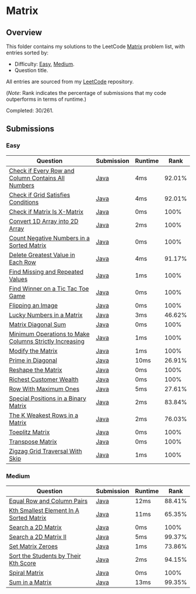 # Matrix

## Overview
This folder contains my solutions to the LeetCode [Matrix](https://leetcode.com/problem-list/matrix/) problem list,
with entries sorted by:
- Difficulty: [Easy](#easy), [Medium](#medium).
- Question title.

All entries are sourced from my [LeetCode](https://github.com/shumarb/leetcode) repository.

(*Note*: Rank indicates the percentage of submissions that my code outperforms in terms of runtime.)

Completed: 30/261.

## Submissions
### Easy
| Question                                                                                                                                                    | Submission                                                                                                              | Runtime | Rank   |
|-------------------------------------------------------------------------------------------------------------------------------------------------------------|-------------------------------------------------------------------------------------------------------------------------|---------|--------|
| [Check if Every Row and Column Contains All Numbers](https://leetcode.com/problems/check-if-every-row-and-column-contains-all-numbers/description/)         | [Java](https://github.com/shumarb/leetcode/blob/main/submissions/CheckIfEveryRowAndColumnContainsAllNumbers.java)       | 4ms     | 92.01% |
| [Check if Grid Satisfies Conditions](https://leetcode.com/problems/check-if-grid-satisfies-conditions/description/)                                         | [Java](https://github.com/shumarb/leetcode/blob/main/submissions/CheckIfEveryRowAndColumnContainsAllNumbers.java)       | 4ms     | 92.01% |
| [Check if Matrix Is X-Matrix](https://leetcode.com/problems/check-if-matrix-is-x-matrix/description/)                                                       | [Java](https://github.com/shumarb/leetcode/blob/main/submissions/CheckIfMatrixIsXMatrix.java)                           | 0ms     | 100%   |
| [Convert 1D Array into 2D Array](https://leetcode.com/problems/convert-1d-array-into-2d-array/description/)                                                 | [Java](https://github.com/shumarb/leetcode/blob/main/submissions/Convert1DArrayInto2DArray.java)                        | 2ms     | 100%   |
| [Count Negative Numbers in a Sorted Matrix](https://leetcode.com/problems/count-negative-numbers-in-a-sorted-matrix/description/)                           | [Java](https://github.com/shumarb/leetcode/blob/main/submissions/CountNegativeNumbersInASortedMatrix.java)              | 0ms     | 100%   |
| [Delete Greatest Value in Each Row](https://leetcode.com/problems/delete-greatest-value-in-each-row/description/)                                           | [Java](https://github.com/shumarb/leetcode/blob/main/submissions/DeleteGreatestValueInEachRow.java)                     | 4ms     | 91.17% |
| [Find Missing and Repeated Values](https://leetcode.com/problems/find-missing-and-repeated-values/description)                                              | [Java](https://github.com/shumarb/leetcode/blob/main/submissions/FindMissingAndRepeatedValues.java)                     | 1ms     | 100%   |
| [Find Winner on a Tic Tac Toe Game](https://leetcode.com/problems/find-winner-on-a-tic-tac-toe-game/description/)                                           | [Java](https://github.com/shumarb/leetcode/blob/main/submissions/FindWinnerOnATicTacToeGame.java)                       | 0ms     | 100%   |
| [Flipping an Image](https://leetcode.com/problems/flipping-an-image/description)                                                                            | [Java](https://github.com/shumarb/leetcode/blob/main/submissions/FlippingAnImage.java)                                  | 0ms     | 100%   |
| [Lucky Numbers in a Matrix](https://leetcode.com/problems/lucky-numbers-in-a-matrix/description/)                                                           | [Java](https://github.com/shumarb/leetcode/blob/main/submissions/LuckyNumbersInAMatrix.java)                            | 3ms     | 46.62% |
| [Matrix Diagonal Sum](https://leetcode.com/problems/matrix-diagonal-sum/description/)                                                                       | [Java](https://github.com/shumarb/leetcode/blob/main/submissions/MatrixDiagonalSum.java)                                | 0ms     | 100%   |
| [Minimum Operations to Make Columns Strictly Increasing](https://leetcode.com/problems/minimum-operations-to-make-columns-strictly-increasing/description/) | [Java](https://github.com/shumarb/leetcode/blob/main/submissions/MinimumOperationsToMakeColumnsStrictlyIncreasing.java) | 1ms     | 100%   |
| [Modify the Matrix](https://leetcode.com/problems/modify-the-matrix/description/)                                                                           | [Java](https://github.com/shumarb/leetcode/blob/main/submissions/ModifyTheMatrix.java)                                  | 1ms     | 100%   |
| [Prime in Diagonal](https://leetcode.com/problems/prime-in-diagonal/description/)                                                                           | [Java](https://github.com/shumarb/leetcode/blob/main/submissions/PrimeInDiagonal.java)                                  | 10ms    | 26.91% |
| [Reshape the Matrix](https://leetcode.com/problems/reshape-the-matrix/description/)                                                                         | [Java](https://github.com/shumarb/leetcode/blob/main/submissions/ReshapeTheMatrix.java)                                 | 0ms     | 100%   |
| [Richest Customer Wealth](https://leetcode.com/problems/richest-customer-wealth/description/)                                                               | [Java](https://github.com/shumarb/leetcode/blob/main/submissions/RichestCustomerWealth.java)                            | 0ms     | 100%   |
| [Row With Maximum Ones](https://leetcode.com/problems/row-with-maximum-ones/description/)                                                                   | [Java](https://github.com/shumarb/leetcode/blob/main/submissions/RowWithMaximumOnes.java)                               | 5ms     | 27.61% |
| [Special Positions in a Binary Matrix](https://leetcode.com/problems/special-positions-in-a-binary-matrix/description/)                                     | [Java](https://github.com/shumarb/leetcode/blob/main/submissions/SpecialPositionsInABinaryMatrix.java)                  | 2ms     | 83.84% |
| [The K Weakest Rows in a Matrix](https://leetcode.com/problems/the-k-weakest-rows-in-a-matrix/description/)                                                 | [Java](https://github.com/shumarb/leetcode/blob/main/submissions/TheKWeakestRowsInAMatrix.java)                         | 2ms     | 76.03% |
| [Toeplitz Matrix](https://leetcode.com/problems/toeplitz-matrix/description/)                                                                               | [Java](https://github.com/shumarb/leetcode/blob/main/submissions/ToeplitzMatrix.java)                                   | 0ms     | 100%   |
| [Transpose Matrix](https://leetcode.com/problems/transpose-matrix/description/)                                                                             | [Java](https://github.com/shumarb/leetcode/blob/main/submissions/TransposeMatrix.java)                                  | 0ms     | 100%   |
| [Zigzag Grid Traversal With Skip](https://leetcode.com/problems/zigzag-grid-traversal-with-skip/description/)                                               | [Java](https://github.com/shumarb/leetcode/blob/main/submissions/ZigzagGridTraversalWithSkip.java)                      | 1ms     | 100%   |

### Medium
| Question                                                                                                                      | Submission                                                                                               | Runtime | Rank   |
|-------------------------------------------------------------------------------------------------------------------------------|----------------------------------------------------------------------------------------------------------|---------|--------|
| [Equal Row and Column Pairs](https://leetcode.com/problems/equal-row-and-column-pairs/description/)                           | [Java](https://github.com/shumarb/leetcode/blob/main/submissions/EqualRowAndColumnPairs.java)            | 12ms    | 88.41% |
| [Kth Smallest Element In A Sorted Matrix](https://leetcode.com/problems/kth-smallest-element-in-a-sorted-matrix/description/) | [Java](https://github.com/shumarb/leetcode/blob/main/submissions/KthSmallestElementInASortedMatrix.java) | 11ms    | 65.35% |
| [Search a 2D Matrix](https://leetcode.com/problems/search-a-2d-matrix/description/)                                           | [Java](https://github.com/shumarb/leetcode/blob/main/submissions/SearchA2DMatrix.java)                   | 0ms     | 100%   |
| [Search a 2D Matrix II](https://leetcode.com/problems/search-a-2d-matrix-ii/description/)                                     | [Java](https://github.com/shumarb/leetcode/blob/main/submissions/SearchA2DMatrixTwo.java)                | 5ms     | 99.37% |
| [Set Matrix Zeroes](https://leetcode.com/problems/set-matrix-zeroes/description/)                                             | [Java](https://github.com/shumarb/leetcode/blob/main/submissions/SetMatrixZeroes.java)                   | 1ms     | 73.86% |
| [Sort the Students by Their Kth Score](https://leetcode.com/problems/sort-the-students-by-their-kth-score/description/)       | [Java](https://github.com/shumarb/leetcode/blob/main/submissions/SortTheStudentsByTheirKthScore.java)    | 2ms     | 94.15% |
| [Spiral Matrix](https://leetcode.com/problems/spiral-matrix/description/)                                                     | [Java](https://github.com/shumarb/leetcode/blob/main/submissions/SpiralMatrix.java)                      | 0ms     | 100%   |
| [Sum in a Matrix](https://leetcode.com/problems/sum-in-a-matrix/description/)                                                 | [Java](https://github.com/shumarb/leetcode/blob/main/submissions/SumInAMatrix.java)                      | 13ms    | 99.35% |
